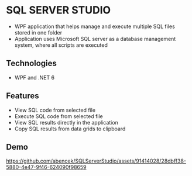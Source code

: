 
# SQL SERVER STUDIO

- WPF application that helps manage and execute multiple SQL files stored in one folder
- Application uses Microsoft SQL server as a database management system, where all scripts are executed

## Technologies

- WPF and .NET 6

## Features

- View SQL code from selected file
- Execute SQL code from selected file
- View SQL results directly in the application
- Copy SQL results from data grids to clipboard

## Demo

https://github.com/abencek/SQLServerStudio/assets/91414028/28dbff38-5880-4e47-9f46-624090f98659

